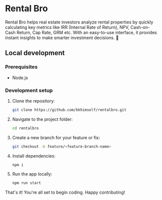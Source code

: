 # Rental Bro

Rental Bro helps real estate investors analyze rental properties by quickly calculating key metrics like IRR (Internal Rate of Return), NPV, Cash-on-Cash Return, Cap Rate, GRM etc. With an easy-to-use interface, it provides instant insights to make smarter investment decisions. 🚀

## Local development

### Prerequisites

- Node.js

### Development setup

1. Clone the repository:

   ```bash
   git clone https://github.com/kkhimself/rentalbro.git
   ```

2. Navigate to the project folder:

   ```bash
   cd rentalbro
   ```

3. Create a new branch for your feature or fix:

   ```bash
   git checkout -b feature/<feature-branch-name>
   ```

4. Install dependencies:

   ```bash
   npm i
   ```

5. Run the app locally:

   ```bash
   npm run start
   ```

That's it! You're all set to begin coding. Happy contributing!
